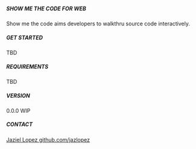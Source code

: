##### SHOW ME THE CODE FOR WEB

Show me the code aims developers to walkthru source code interactively.

##### GET STARTED

TBD

##### REQUIREMENTS

TBD

##### VERSION

0.0.0 WIP

##### CONTACT

[Jaziel Lopez github.com/jazlopez]()